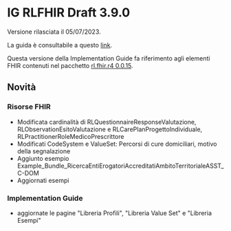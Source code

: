# IG RLFHIR Draft 3.9.0

Versione rilasciata il 05/07/2023. 

La guida è consultabile a questo [link](https://simplifier.net/guide/ig-rlfhir-draft?version=3.9.1).

Questa versione della Implementation Guide fa riferimento agli elementi FHIR contenuti nel pacchetto [rl.fhir.r4 0.0.15](https://simplifier.net/packages/rl.fhir.r4.draft/0.0.15).

## Novità
### Risorse FHIR

- Modificata cardinalità di RLQuestionnaireResponseValutazione, RLObservationEsitoValutazione e RLCarePlanProgettoIndividuale, RLPractitionerRoleMedicoPrescrittore
- Modificati CodeSystem e ValueSet: Percorsi di cure domiciliari, motivo della segnalazione
- Aggiunto esempio Example_Bundle_RicercaEntiErogatoriAccreditatiAmbitoTerritorialeASST_C-DOM
- Aggiornati esempi
  

### Implementation Guide
- aggiornate le pagine "Libreria Profili", "Libreria Value Set" e "Libreria Esempi"